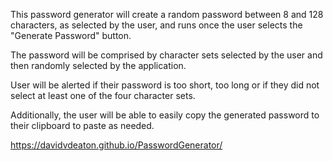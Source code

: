 This password generator will create a random password between 8 and 128 characters, as selected by the user, and runs once the user selects the "Generate Password" button.

The password will be comprised by character sets selected by the user and then randomly selected by the application.

User will be alerted if their password is too short, too long or if they did not select at least one of the four character sets.

Additionally, the user will be able to easily copy the generated password to their clipboard to paste as needed.  

https://davidvdeaton.github.io/PasswordGenerator/
